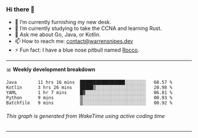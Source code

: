 ### Hi there 👋

- 🔭 I’m currently furnishing my new desk.
- 🌱 I’m currently studying to take the CCNA and learning Rust.
- 💬 Ask me about Go, Java, or Kotlin.
- 📫 How to reach me: contact@warrensnipes.dev
- ⚡ Fun fact: I have a blue nose pitbull named [Rocco](https://i.imgur.com/iLsSCKu.jpg).

-------

📊 **Weekly development breakdown**
<!--START_SECTION:waka-->
```text
Java        11 hrs 16 mins  █████████████████░░░░░░░░   68.57 % 
Kotlin      3 hrs 26 mins   █████▒░░░░░░░░░░░░░░░░░░░   20.98 % 
YAML        1 hr 7 mins     █▓░░░░░░░░░░░░░░░░░░░░░░░   06.81 % 
Python      9 mins          ▒░░░░░░░░░░░░░░░░░░░░░░░░   00.93 % 
Batchfile   9 mins          ▒░░░░░░░░░░░░░░░░░░░░░░░░   00.92 % 
```
<!--END_SECTION:waka-->
###### *This graph is generated from WakeTime using active coding time*
-------

